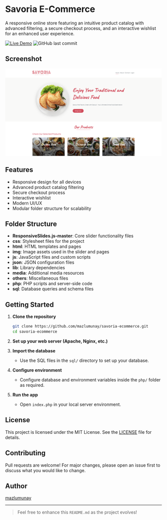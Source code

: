 # Savoria E-Commerce

A responsive online store featuring an intuitive product catalog with advanced filtering, a secure checkout process, and an interactive wishlist for an enhanced user experience.

[![Live Demo](https://img.shields.io/badge/TRY%20IT-LIVE%20DEMO-brightgreen)](https://savoria-ecommerce-2bw9.onrender.com/)
![GitHub last commit](https://img.shields.io/github/last-commit/mazlumunay/savoria-ecommerce)

## Screenshot
![Savoria Ecommerce](./img/savoria-ecommerce.png)

## Features

- Responsive design for all devices
- Advanced product catalog filtering
- Secure checkout process
- Interactive wishlist
- Modern UI/UX
- Modular folder structure for scalability

## Folder Structure
- **ResponsiveSlides.js-master**: Core slider functionality files
- **css**: Stylesheet files for the project
- **html**: HTML templates and pages
- **img**: Image assets used in the slider and pages
- **js**: JavaScript files and custom scripts
- **json**: JSON configuration files
- **lib**: Library dependencies
- **media**: Additional media resources
- **others**: Miscellaneous files
- **php**: PHP scripts and server-side code
- **sql**: Database queries and schema files


## Getting Started

1. **Clone the repository**
    ```bash
    git clone https://github.com/mazlumunay/savoria-ecommerce.git
    cd savoria-ecommerce
    ```

2. **Set up your web server (Apache, Nginx, etc.)**

3. **Import the database**
    - Use the SQL files in the `sql/` directory to set up your database.

4. **Configure environment**
    - Configure database and environment variables inside the `php/` folder as required.

5. **Run the app**
    - Open `index.php` in your local server environment.

## License

This project is licensed under the MIT License. See the [LICENSE](LICENSE) file for details.

## Contributing

Pull requests are welcome! For major changes, please open an issue first to discuss what you would like to change.

## Author

[mazlumunay](https://github.com/mazlumunay)

---

> Feel free to enhance this `README.md` as the project evolves!